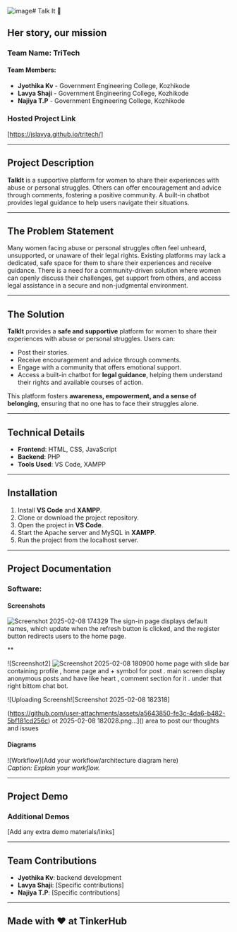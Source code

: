 ![image](https://github.com/user-attachments/assets/309d5e92-3237-4f03-9ed1-77f83de5a634)# Talk It 🎯

## Her story, our mission

### Team Name: TriTech

#### Team Members:
- **Jyothika Kv** - Government Engineering College, Kozhikode  
- **Lavya Shaji** - Government Engineering College, Kozhikode  
- **Najiya T.P** - Government Engineering College, Kozhikode  

### Hosted Project Link
[https://jslavya.github.io/tritech/]

---

## Project Description
**TalkIt** is a supportive platform for women to share their experiences with abuse or personal struggles. Others can offer encouragement and advice through comments, fostering a positive community. A built-in chatbot provides legal guidance to help users navigate their situations.

---

## The Problem Statement
Many women facing abuse or personal struggles often feel unheard, unsupported, or unaware of their legal rights. Existing platforms may lack a dedicated, safe space for them to share their experiences and receive guidance. There is a need for a community-driven solution where women can openly discuss their challenges, get support from others, and access legal assistance in a secure and non-judgmental environment.

---

## The Solution
**TalkIt** provides a **safe and supportive** platform for women to share their experiences with abuse or personal struggles. Users can:
- Post their stories.
- Receive encouragement and advice through comments.
- Engage with a community that offers emotional support.
- Access a built-in chatbot for **legal guidance**, helping them understand their rights and available courses of action.

This platform fosters **awareness, empowerment, and a sense of belonging**, ensuring that no one has to face their struggles alone.

---

## Technical Details
- **Frontend**: HTML, CSS, JavaScript  
- **Backend**: PHP  
- **Tools Used**: VS Code, XAMPP  

---

## Installation
1. Install **VS Code** and **XAMPP**.
2. Clone or download the project repository.
3. Open the project in **VS Code**.
4. Start the Apache server and MySQL in **XAMPP**.
5. Run the project from the localhost server.

---

## Project Documentation

### Software:
#### Screenshots

 ![Screenshot 2025-02-08 174329](https://github.com/user-attachments/assets/96d26039-00d8-4dc7-ac79-dd1dc6ae78a3)
The sign-in page displays default names, which update when the refresh button is clicked, and the register button redirects users to the home page.


**  

![Screenshot2]  ![Screenshot 2025-02-08 180900](https://github.com/user-attachments/assets/bf8035be-250b-4a74-ad30-8b8ef7219096)
home page with slide bar containing profile , home page and + symbol for post . main screen display  anonymous posts and have like heart , comment section for it . under that right bittom chat bot.
  
![Uploading Screensh![Screenshot 2025-02-08 182318] 


(https://github.com/user-attachments/assets/a5643850-fe3c-4da6-b482-5bf181cd256c)
ot 2025-02-08 182028.png…]()
area to post our thoughts and issues


#### Diagrams
![Workflow](Add your workflow/architecture diagram here)  
*Caption: Explain your workflow.*

---

## Project Demo

### Additional Demos
[Add any extra demo materials/links]

---

## Team Contributions
- **Jyothika Kv**: backend development
- **Lavya Shaji**: [Specific contributions]
- **Najiya T.P**: [Specific contributions]

---

## Made with ❤️ at TinkerHub
